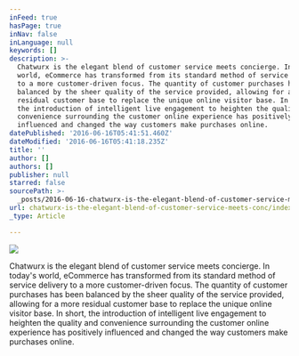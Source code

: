 ```yaml
---
inFeed: true
hasPage: true
inNav: false
inLanguage: null
keywords: []
description: >-
  Chatwurx is the elegant blend of customer service meets concierge. In today's
  world, eCommerce has transformed from its standard method of service delivery
  to a more customer-driven focus. The quantity of customer purchases has been
  balanced by the sheer quality of the service provided, allowing for a more
  residual customer base to replace the unique online visitor base. In short,
  the introduction of intelligent live engagement to heighten the quality and
  convenience surrounding the customer online experience has positively
  influenced and changed the way customers make purchases online. 
datePublished: '2016-06-16T05:41:51.460Z'
dateModified: '2016-06-16T05:41:18.235Z'
title: ''
author: []
authors: []
publisher: null
starred: false
sourcePath: >-
  _posts/2016-06-16-chatwurx-is-the-elegant-blend-of-customer-service-meets-conc.md
url: chatwurx-is-the-elegant-blend-of-customer-service-meets-conc/index.html
_type: Article

---
```

![](https://the-grid-user-content.s3-us-west-2.amazonaws.com/aee9b102-8f51-42ec-ab1d-fd0904f551f3.png)

Chatwurx is the elegant blend of customer service meets concierge. In today's world, eCommerce has transformed from its standard method of service delivery to a more customer-driven focus. The quantity of customer purchases has been balanced by the sheer quality of the service provided, allowing for a more residual customer base to replace the unique online visitor base. In short, the introduction of intelligent live engagement to heighten the quality and convenience surrounding the customer online experience has positively influenced and changed the way customers make purchases online.